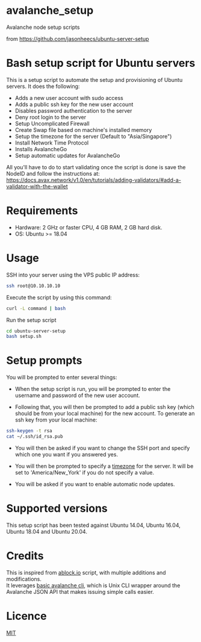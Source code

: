 # avalanche_setup
Avalanche node setup scripts

from https://github.com/jasonheecs/ubuntu-server-setup


# Bash setup script for Ubuntu servers

This is a setup script to automate the setup and provisioning of Ubuntu servers. It does the following:
* Adds a new user account with sudo access
* Adds a public ssh key for the new user account
* Disables password authentication to the server
* Deny root login to the server
* Setup Uncomplicated Firewall
* Create Swap file based on machine's installed memory
* Setup the timezone for the server (Default to "Asia/Singapore")
* Install Network Time Protocol
* Installs AvalancheGo
* Setup automatic updates for AvalancheGo

All you'll have to do to start validating once the script is done is save the NodeID and follow the instructions at:  
https://docs.avax.network/v1.0/en/tutorials/adding-validators/#add-a-validator-with-the-wallet

# Requirements

* Hardware: 2 GHz or faster CPU, 4 GB RAM, 2 GB hard disk.
* OS: Ubuntu >= 18.04

# Usage
SSH into your server using the VPS public IP address: 
```bash
ssh root@10.10.10.10
```

Execute the script by using this command:
```bash
curl -L command | bash
```

Run the setup script
```bash
cd ubuntu-server-setup
bash setup.sh
```

# Setup prompts
You will be prompted to enter several things:

* When the setup script is run, you will be prompted to enter the username and password of the new user account. 

* Following that, you will then be prompted to add a public ssh key (which should be from your local machine) for the new account. To generate an ssh key from your local machine:
```bash
ssh-keygen -t rsa
cat ~/.ssh/id_rsa.pub
```
* You will then be asked if you want to change the SSH port and specify which one you want if you answered yes.

* You will then be prompted to specify a [timezone](https://en.wikipedia.org/wiki/List_of_tz_database_time_zones) for the server. It will be set to 'America/New_York' if you do not specify a value.

* You will be asked if you want to enable automatic node updates.

# Supported versions
This setup script has been tested against Ubuntu 14.04, Ubuntu 16.04, Ubuntu 18.04 and Ubuntu 20.04.

# Credits
This is inspired from [ablock.io](https://github.com/ablockio/AVAX-node-installer) script, with multiple additions and modifications.  
It leverages [basic avalanche cli](https://github.com/jzu/bac), which is Unix CLI wrapper around the Avalanche JSON API that makes issuing simple calls easier.

# Licence
[MIT](https://choosealicense.com/licenses/mit/)
